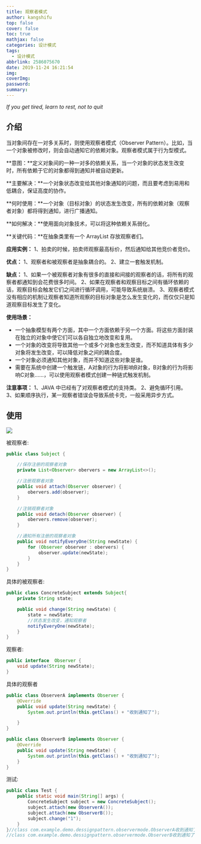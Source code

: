 ```yaml
---
title: 观察者模式
author: kangshifu
top: false
cover: false
toc: true
mathjax: false
categories: 设计模式
tags:
  - 设计模式
abbrlink: 2586075670
date: 2019-11-24 16:21:54
img:
coverImg:
password:
summary:
---
```


*If you get tired, learn to rest, not to quit*
<!--more-->  





## 介绍

当对象间存在一对多关系时，则使用观察者模式（Observer Pattern）。比如，当一个对象被修改时，则会自动通知它的依赖对象。观察者模式属于行为型模式。

**意图：**定义对象间的一种一对多的依赖关系，当一个对象的状态发生改变时，所有依赖于它的对象都得到通知并被自动更新。

**主要解决：**一个对象状态改变给其他对象通知的问题，而且要考虑到易用和低耦合，保证高度的协作。

**何时使用：**一个对象（目标对象）的状态发生改变，所有的依赖对象（观察者对象）都将得到通知，进行广播通知。

**如何解决：**使用面向对象技术，可以将这种依赖关系弱化。

**关键代码：**在抽象类里有一个 ArrayList 存放观察者们。

**应用实例：** 1、拍卖的时候，拍卖师观察最高标价，然后通知给其他竞价者竞价。 

**优点：** 1、观察者和被观察者是抽象耦合的。 2、建立一套触发机制。

**缺点：** 1、如果一个被观察者对象有很多的直接和间接的观察者的话，将所有的观察者都通知到会花费很多时间。 2、如果在观察者和观察目标之间有循环依赖的话，观察目标会触发它们之间进行循环调用，可能导致系统崩溃。 3、观察者模式没有相应的机制让观察者知道所观察的目标对象是怎么发生变化的，而仅仅只是知道观察目标发生了变化。

**使用场景：**

- 一个抽象模型有两个方面，其中一个方面依赖于另一个方面。将这些方面封装在独立的对象中使它们可以各自独立地改变和复用。
- 一个对象的改变将导致其他一个或多个对象也发生改变，而不知道具体有多少对象将发生改变，可以降低对象之间的耦合度。
- 一个对象必须通知其他对象，而并不知道这些对象是谁。
- 需要在系统中创建一个触发链，A对象的行为将影响B对象，B对象的行为将影响C对象……，可以使用观察者模式创建一种链式触发机制。

**注意事项：** 1、JAVA 中已经有了对观察者模式的支持类。 2、避免循环引用。 3、如果顺序执行，某一观察者错误会导致系统卡壳，一般采用异步方式。

## 使用



![](https://blog-1257031229.cos.ap-shanghai.myqcloud.com/%E8%AE%BE%E8%AE%A1%E6%A8%A1%E5%BC%8F/%E8%A7%82%E5%AF%9F%E8%80%85%E6%A8%A1%E5%BC%8F.png)

被观察者:

```java
public class Subject {

    //保存注册的观察者对象
    private List<Observer> obervers = new ArrayList<>();

    //注册观察者对象
    public void attach(Observer observer) {
        obervers.add(observer);
    }

    //注销观察者对象
    public void detach(Observer observer) {
        obervers.remove(observer);
    }

    //通知所有注册的观察者对象
    public void notifyEveryOne(String newState) {
        for (Observer observer : obervers) {
            observer.update(newState);
        }
    }
}

```



具体的被观察者:

```java
public class ConcreteSubject extends Subject{
    private String state;

    public void change(String newState) {
        state = newState;
        //状态发生改变，通知观察者
        notifyEveryOne(newState);
    }
}
```



观察者:

```java
public interface  Observer {
    void update(String newState);
}
```



具体的观察者

```java
public class ObserverA implements Observer {
    @Override
    public void update(String newState) {
        System.out.println(this.getClass() + "收到通知了");

    }
}
```

```java
public class ObserverB implements Observer {
    @Override
    public void update(String newState) {
        System.out.println(this.getClass() + "收到通知了");
    }
}
```



测试:

```java
public class Test {
    public static void main(String[] args) {
        ConcreteSubject subject = new ConcreteSubject();
        subject.attach(new ObserverA());
        subject.attach(new ObserverB());
        subject.change("1");
    }
}//class com.example.demo.dessignpattern.observermode.ObserverA收到通知了
//class com.example.demo.dessignpattern.observermode.ObserverB收到通知了
```



